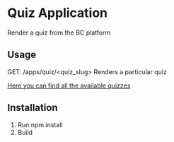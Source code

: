 # Quiz Application

Render a quiz from the BC platform

## Usage

GET: /apps/quiz/<quiz_slug>
Renders a particular quiz

[Here you can find all the available quizzes](https://assets.breatheco.de/apis/quiz/all)

## Installation

1. Run npm install
2. Build